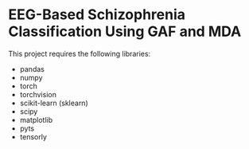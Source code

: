 # EEG-Based Schizophrenia Classification Using GAF and MDA
This project requires the following libraries:
- pandas
- numpy
- torch
- torchvision
- scikit-learn (sklearn)
- scipy
- matplotlib
- pyts
- tensorly